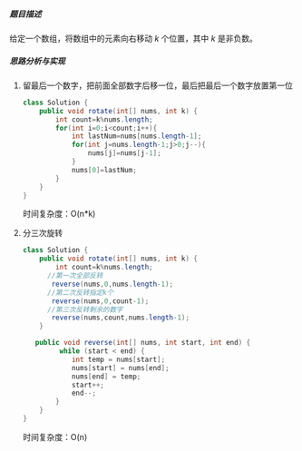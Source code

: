 ##### 题目描述

给定一个数组，将数组中的元素向右移动 *k* 个位置，其中 *k* 是非负数。

##### 思路分析与实现

1. 留最后一个数字，把前面全部数字后移一位，最后把最后一个数字放置第一位

   ```java
   class Solution {
       public void rotate(int[] nums, int k) {
           int count=k%nums.length;
           for(int i=0;i<count;i++){
               int lastNum=nums[nums.length-1];
               for(int j=nums.length-1;j>0;j--){
                   nums[j]=nums[j-1];
               }
               nums[0]=lastNum;
           }
       }
   }
   ```

   时间复杂度：O(n*k)

2. 分三次旋转

   ```java
   class Solution {
       public void rotate(int[] nums, int k) {
           int count=k%nums.length;
         //第一次全部反转
          reverse(nums,0,nums.length-1);
         //第二次反转指定k个
          reverse(nums,0,count-1);
         //第三次反转剩余的数字
          reverse(nums,count,nums.length-1);
       }
   
      public void reverse(int[] nums, int start, int end) {
            while (start < end) {
               int temp = nums[start];
               nums[start] = nums[end];
               nums[end] = temp;
               start++;
               end--;
           }
       }
   }
   ```

   时间复杂度：O(n)